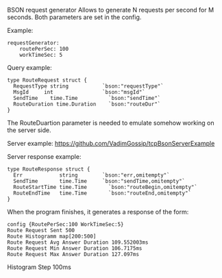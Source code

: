 BSON request generator
Allows to generate N requests per second for M seconds. Both parameters are set in the config.

Example:
```
requestGenerator:
    routePerSec: 100
    workTimeSec: 5
```
Query example:
```
type RouteRequest struct {
  RequestType string           `bson:"requestType"`
  MsgId	    int                `bson:"msgId"`
  SendTime    time.Time     	 `bson:"sendTime"`
  RouteDuration time.Duration	 `bson:"routeDur"`
}
```
The RouteDuartion parameter is needed to emulate somehow working on the server side. 

Server example:
https://github.com/VadimGossip/tcpBsonServerExample

Server response example:
```
type RouteResponse struct {
  Err            string        `bson:"err,omitempty"`
  SendTime       time.Time     `bson:"sendTime,omitempty"`
  RouteStartTime time.Time		 `bson:"routeBegin,omitempty"`
  RouteEndTime   time.Time		 `bson:"routeEnd,omitempty"`
}
```
When the program finishes, it generates a response of the form:
```
config {RoutePerSec:100 WorkTimeSec:5}
Route Request Sent 500
Route Histogramm map[200:500]
Route Request Avg Answer Duration 109.552003ms
Route Request Min Answer Duration 106.7175ms
Route Request Max Answer Duration 127.097ms
```
Histogram Step 100ms

